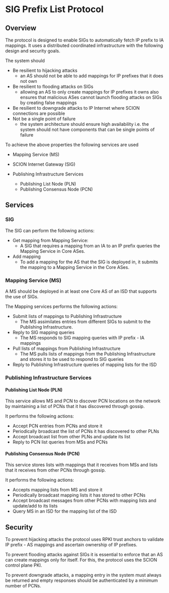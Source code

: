 # SIG Prefix List Protocol

## Overview

The protocol is designed to enable SIGs to automatically fetch IP
prefix to IA mappings. It uses a distributed coordinated infrastructure
with the following design and security goals.

The system should

- Be resilient to hijacking attacks
    - an AS should not be able to add mappings for IP prefixes that it does not own
- Be resilient to flooding attacks on SIGs
    - allowing an AS to only create mappings for IP prefixes it owns also ensures that
    malicious ASes cannot launch flooding attacks on SIGs by creating false mappings
- Be resilient to downgrade attacks to IP Internet where SCION connections are possible
- Not be a single point of failure
    - the system architecture should ensure high availability i.e.
    the system should not have components that can be single points of
    failure

To achieve the above properties the following services are used

- Mapping Service (MS)
- SCION Internet Gateway (SIG)

- Publishing Infrastructure Services
    - Publishing List Node (PLN)
    - Publishing Consensus Node (PCN)

## Services

### SIG

The SIG can perform the following actions:

- Get mapping from Mapping Service:
    - A SIG that requires a mapping from an IA to an IP prefix queries the Mapping Service in Core ASes.
- Add mapping
    - To add a mapping for the AS that the SIG is deployed in, it submits the mapping
    to a Mapping Service in the Core ASes.

### Mapping Service (MS)

A MS should be deployed in at least one Core AS of an ISD that supports the use of SIGs.

The Mapping services performs the following actions:

- Submit lists of mappings to Publishing Infrastructure
    - The MS assimilates entries from different SIGs to submit to the Publishing Infrastructure.
- Reply to SIG mapping queries
    - The MS responds to SIG mapping queries with IP prefix - IA mappings
- Pull lists of mappings from Publishing Infrastructure
    - The MS pulls lists of mappings from the Publishing Infrastructure and stores
    it to be used to respond to SIG queries
- Reply to Publishing Infrastructure queries of mapping lists for the ISD

### Publishing Infrastructure Services

#### Publishing List Node (PLN)

This service allows MS and PCN to discover PCN locations on the network by maintaining
a list of PCNs that it has discovered through gossip.

It performs the following actions:

- Accept PCN entries from PCNs and store it
- Periodically broadcast the list of PCNs it has discovered to other PLNs
- Accept broadcast list from other PLNs and update its list
- Reply to PCN list queries from MSs and PCNs

#### Publishing Consensus Node (PCN)

This service stores lists with mappings that it receives from MSs and lists that
it receives from other PCNs through gossip.

It performs the following actions:

- Accepts mapping lists from MS and store it
- Periodically broadcast mapping lists it has stored to other PCNs
- Accept broadcast messages from other PCNs with mapping lists and update/add to its lists
- Query MS in an ISD for the mapping list of the ISD

## Security

To prevent hijacking attacks the protocol uses RPKI trust anchors to
validate IP prefix - AS mappings and ascertain ownership of IP prefixes.

To prevent flooding attacks against SIGs it is essential to enforce
that an AS can create mappings only for itself. For this, the protocol
uses the SCION control plane PKI.

To prevent downgrade attacks, a mapping entry in the system must always
be returned and empty responses should be authenticated by a minimum
number of PCNs.






